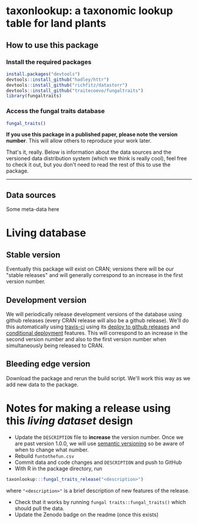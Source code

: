 # taxonlookup: a taxonomic lookup table for land plants

## How to use this package

### Install the required packages

```r
install.packages("devtools")
devtools::install_github("hadley/httr")
devtools::install_github("richfitz/datastorr")
devtools::install_github("traitecoevo/fungaltraits")
library(fungaltraits)
```

### Access the fungal traits database

```r
fungal_traits()
```

**If you use this package in a published paper, please note the version number**.  This  will allow others to reproduce your work later.  

That's it, really.  Below is information about the data sources and the versioned data distribution system (which we think is really cool), feel free to check it out, but you don't need to read the rest of this to use the package.  

----------------------

## Data sources

Some meta-data here

# Living database

## Stable version

Eventually this package will exist on CRAN; versions there will be our "stable releases" and will generally correspond to an increase in the first version number.

## Development version

We will periodically release development versions of the database using github releases (every CRAN release will also be a github release).  We'll do this automatically using [travis-ci](http://travis-ci.org) using its [deploy to github releases](http://docs.travis-ci.com/user/deployment/releases/) and [conditional deployment](http://docs.travis-ci.com/user/deployment/#Conditional-Releases-with-on%3A) features.  This will correspond to an increase in the second version number and also to the first version number when simultaneously being released to CRAN.

## Bleeding edge version

Download the package and rerun the build script.  We'll work this way as we add new data to the package.

# Notes for making a release using this *living dataset* design

* Update the `DESCRIPTION` file to **increase** the version number.  Once we are past version 1.0.0, we will use [semantic versioning](http://semver.org/) so be aware of when to change what number.
* Rebuild `funtothefun.csv`
* Commit data and code changes and `DESCRIPTION` and push to GitHub
* With R in the package directory, run

```r
taxonlookup:::fungal_traits_release("<description>")
```

where `"<description>"` is a brief description of new features of the release.
* Check that it works by running `fungal traits::fungal_traits()` which should pull the data.
* Update the Zenodo badge on the readme (once this exists)
